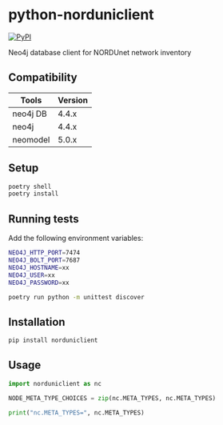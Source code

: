 # python-norduniclient

[![PyPI](https://img.shields.io/pypi/v/norduniclient.svg)](https://pypi.python.org/pypi/norduniclient)

Neo4j database client for NORDUnet network inventory

## Compatibility

| Tools       | Version   |
| ----------- | --------- |
| neo4j DB    | 4.4.x     |
| neo4j       | 4.4.x     |
| neomodel    | 5.0.x     |

## Setup

```bash
poetry shell
poetry install
```

## Running tests

Add the following environment variables:

```bash
NEO4J_HTTP_PORT=7474
NEO4J_BOLT_PORT=7687
NEO4J_HOSTNAME=xx
NEO4J_USER=xx
NEO4J_PASSWORD=xx
```

```bash
poetry run python -m unittest discover
```

## Installation

```bash
pip install norduniclient
```

## Usage

```python
import norduniclient as nc

NODE_META_TYPE_CHOICES = zip(nc.META_TYPES, nc.META_TYPES)

print("nc.META_TYPES=", nc.META_TYPES)
```
